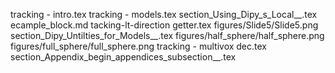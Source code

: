 tracking - intro.tex
tracking - models.tex
section_Using_Dipy_s_Local__.tex
ecample_block.md
tacking-lt-direction getter.tex
figures/Slide5/Slide5.png
section_Dipy_Untilties_for_Models__.tex
figures/half_sphere/half_sphere.png
figures/full_sphere/full_sphere.png
tracking - multivox dec.tex
section_Appendix_begin_appendices_subsection__.tex